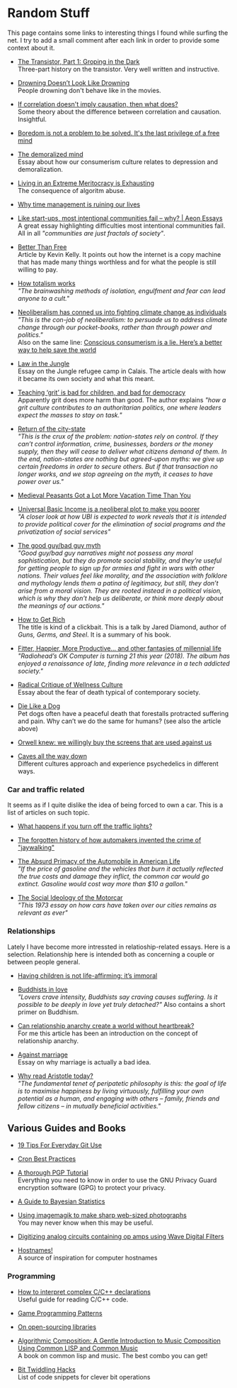 # Random Stuff

This page contains some links to interesting things I found while surfing the
net. I try to add a small comment after each link in order to provide some
context about it.

* [The Transistor, Part 1: Groping in the Dark](https://technicshistory.wordpress.com/2018/01/20/the-transistor-part-1-groping-in-the-dark/)
	<br/>Three-part history on the transistor. Very well written and
	instructive.

* [Drowning Doesn’t Look Like Drowning](http://mariovittone.com/2010/05/154/)
	<br/>People drowning don't behave like in the movies.

* [If correlation doesn't imply causation, then what does?](http://www.michaelnielsen.org/ddi/if-correlation-doesnt-imply-causation-then-what-does)
	<br/>Some theory about the difference between correlation and causation.
	Insightful.

* [Boredom is not a problem to be solved. It's the last privilege of a free mind](https://www.theguardian.com/commentisfree/2015/sep/28/boredom-cures-privilege-free-mind)

* [The demoralized mind](https://newint.org/columns/essays/2016/04/01/psycho-spiritual-crisis/)<br/>
	Essay about how our consumerism culture relates to depression and
	demoralization.

* [Living in an Extreme Meritocracy is Exhausting](http://www.theatlantic.com/business/archive/2016/10/extreme-meritocracy/505358/)<br/>
	The consequence of algoritm abuse.

* [Why time management is ruining our lives](https://www.theguardian.com/technology/2016/dec/22/why-time-management-is-ruining-our-lives)

* [Like start-ups, most intentional communities fail – why? | Aeon Essays](https://aeon.co/essays/like-start-ups-most-intentional-communities-fail-why)
	<br>A great essay highlighting difficulties most intentional communities
	fail. All in all *"communities are just fractals of society"*.

* [Better Than Free](http://kk.org/thetechnium/better-than-fre) <br>
	Article by Kevin Kelly. It points out how the internet is a copy machine
	that has made many things worthless and for what the people is still willing
	to pay.

* [How totalism works](https://aeon.co/essays/how-cult-leaders-brainwash-followers-for-total-control) <br>
	*"The brainwashing methods of isolation, engulfment and fear can lead anyone
	 to a cult."*

* [Neoliberalism has conned us into fighting climate change as individuals](https://www.theguardian.com/environment/true-north/2017/jul/17/neoliberalism-has-conned-us-into-fighting-climate-change-as-individuals) <br>
	*"This is the con-job of neoliberalism: to persuade us to address climate
	 change through our pocket-books, rather than through power and politics."*
	<br>
	Also on the same line:
	[Conscious consumerism is a lie. Here’s a better way to help save the world](https://qz.com/920561/conscious-consumerism-is-a-lie-heres-a-better-way-to-help-save-the-world/)

* [Law in the Jungle](https://aeon.co/essays/the-subalterns-are-speaking-whos-listening) <br>
	 Essay on the Jungle refugee camp in Calais. The article deals with how it
	 became its own society and what this meant.

* [Teaching ‘grit’ is bad for children, and bad for democracy](https://aeon.co/ideas/teaching-grit-is-bad-for-children-and-bad-for-democracy) <br>
	Apparently grit does more harm than good. The author explains *"how a grit
	culture contributes to an authoritarian politics, one where leaders expect
	the masses to stay on task."*

* [Return of the city-state](https://aeon.co/essays/the-end-of-a-world-of-nation-states-may-be-upon-us) <br>
	*"This is the crux of the problem: nation-states rely on control. If they
	can’t control information, crime, businesses, borders or the money supply,
	then they will cease to deliver what citizens demand of them. In the end,
	nation-states are nothing but agreed-upon myths: we give up certain freedoms
	in order to secure others. But if that transaction no longer works, and we
	stop agreeing on the myth, it ceases to have power over us."*

* [Medieval Peasants Got a Lot More Vacation Time Than You](https://nypost.com/2013/09/04/medieval-peasants-got-a-lot-more-vacation-time-than-you-economist/)

* [Universal Basic Income is a neoliberal plot to make you poorer](https://www.opendemocracy.net/neweconomics/universal-basic-income-is-a-neoliberal-plot-to-make-you-poorer/) <br>
	*"A closer look at how UBI is expected to work reveals that it is intended to provide political cover for the elimination of social programs and the privatization of social services"*

* [The good guy/bad guy myth](https://aeon.co/essays/why-is-pop-culture-obsessed-with-battles-between-good-and-evil) <br>
	*"Good guy/bad guy narratives might not possess any moral sophistication, but they do promote social stability, and they’re useful for getting people to sign up for armies and fight in wars with other nations. Their values feel like morality, and the association with folklore and mythology lends them a patina of legitimacy, but still, they don’t arise from a moral vision. They are rooted instead in a political vision, which is why they don’t help us deliberate, or think more deeply about the meanings of our actions."*

* [How to Get Rich](https://www.edge.org/conversation/how-to-get-rich)
	<br/>The title is kind of a clickbait. This is a talk by Jared Diamond,
	author of *Guns, Germs, and Steel*. It is a summary of his book.

* [Fitter, Happier, More Productive… and other fantasies of millennial life](https://slightlymarxistfounder.com/2018/03/10/fitter-happier-more-productive/)
	<br/>*"Radiohead’s OK Computer is turning 21 this year (2018). The album has
	enjoyed a renaissance of late, finding more relevance in a tech addicted
	society."*

* [Radical Critique of Wellness Culture](https://newrepublic.com/article/148296/barbara-ehrenreich-radical-crtique-wellness-culture)
	<br/>Essay about the fear of death typical of contemporary society.

* [Die Like a Dog](https://aeon.co/essays/why-do-we-give-dogs-a-better-death-than-we-give-ourselves)
	<br/>Pet dogs often have a peaceful death that forestalls protracted
	suffering and pain. Why can’t we do the same for humans? (see also the
	article above)

* [Orwell knew: we willingly buy the screens that are used against us](https://aeon.co/ideas/orwell-knew-we-willingly-buy-the-screens-that-are-used-against-us)

* [Caves all the way down](https://aeon.co/essays/is-psychedelics-research-closer-to-theology-than-to-science)
	<br/>Different cultures approach and experience psychedelics in different
	ways.

### Car and traffic related

It seems as if I quite dislike the idea of being forced to own a car.
This is a list of articles on such topic.

* [What happens if you turn off the traffic lights?](https://www.theguardian.com/environment/bike-blog/2017/sep/22/what-happens-if-you-turn-off-the-traffic-lights)

* [The forgotten history of how automakers invented the crime of "jaywalking"](https://www.vox.com/2015/1/15/7551873/jaywalking-history)

* [The Absurd Primacy of the Automobile in American Life](http://www.theatlantic.com/business/archive/2016/04/absurd-primacy-of-the-car-in-american-life/476346/?single_page=true)<br/>
	*"If the price of gasoline and the vehicles that burn it actually reflected
	the true costs and damage they inflict, the common car would go extinct.
	Gasoline would cost way more than $10 a gallon."*

* [The Social Ideology of the Motorcar](http://unevenearth.org/2018/08/the-social-ideology-of-the-motorcar/)
	<br/>*"This 1973 essay on how cars have taken over our cities remains as
	relevant as ever"*

### Relationships

Lately I have become more intressted in relatioship-related essays. Here is a
selection. Relationship here is intended both as concerning a couple or between
people general.

* [Having children is not life-affirming: it’s immoral](https://aeon.co/essays/having-children-is-not-life-affirming-its-immoral)

* [Buddhists in love](https://aeon.co/essays/does-buddhist-detachment-allow-for-a-healthier-togetherness)
	<br/>*"Lovers crave intensity, Buddhists say craving causes suffering. Is it
	possible to be deeply in love yet truly detached?"* Also contains a short
	primer on Buddhism.

* [Can relationship anarchy create a world without heartbreak?](https://aeon.co/ideas/can-relationship-anarchy-create-a-world-without-heartbreak)
	<br/>For me this article has been an introduction on the concept of
	relationship anarchy.

* [Against marriage](https://aeon.co/essays/why-marriage-is-both-anachronistic-and-discriminatory)
	<br/>Essay on why marriage is actually a bad idea.

* [Why read Aristotle today?](https://aeon.co/essays/what-can-aristotle-teach-us-about-the-routes-to-happiness)
	<br/>*"The fundamental tenet of peripatetic philosophy is this: the goal of
	life is to maximise happiness by living virtuously, fulfilling your own
	potential as a human, and engaging with others – family, friends and fellow
	citizens – in mutually beneficial activities."*

## Various Guides and Books

* [19 Tips For Everyday Git Use](https://www.alexkras.com/19-git-tips-for-everyday-use/)

* [Cron Best Practices](https://sanctum.geek.nz/arabesque/cron-best-practices/)

* [A thorough PGP Tutorial](https://futureboy.us/pgp.html)<br/>
	Everything you need to know in order to use the GNU Privacy Guard encryption
	software (GPG) to protect your privacy.

* [A Guide to Bayesian Statistics](https://www.countbayesie.com/blog/2016/5/1/a-guide-to-bayesian-statistics)

* [Using imagemagik to make sharp web-sized photographs](https://even.li/imagemagick-sharp-web-sized-photographs/)<br/>
	You may never know when this may be useful.

* [Digitizing analog circuits containing op amps using Wave Digital Filters](http://obogason.com/emulating-op-amp-circuits-using-wdf-theory/)

* [Hostnames!](http://seriss.com/people/erco/unixtools/hostnames.html) <br>
	A source of inspiration for computer hostnames

### Programming

* [How to interpret complex C/C++ declarations](http://www.codeproject.com/Articles/7042/How-to-interpret-complex-C-C-declarations)<br/>
	Useful guide for reading C/C++ code.

* [Game Programming Patterns](http://gameprogrammingpatterns.com)

* [On open-sourcing libraries](http://williamdurand.fr/2013/07/04/on-open-sourcing-libraries/)<br/>

* [Algorithmic Composition: A Gentle Introduction to Music Composition Using Common LISP and Common Music](http://quod.lib.umich.edu/s/spobooks/bbv9810.0001.001)<br/>
	A book on common lisp and music. The best combo you can get!

* [Bit Twiddling Hacks](http://graphics.stanford.edu/~seander/bithacks.html) <br>
	List of code snippets for clever bit operations
